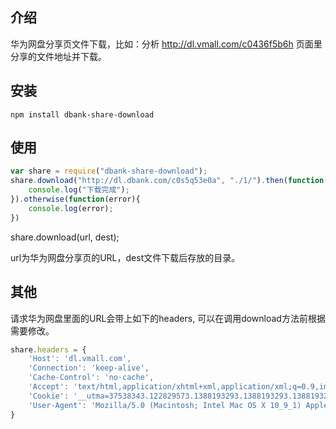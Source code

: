 ## 介绍

华为网盘分享页文件下载，比如：分析 http://dl.vmall.com/c0436f5b6h 页面里分享的文件地址并下载。

## 安装

```shell
npm install dbank-share-download
```

## 使用
```js
var share = require("dbank-share-download");
share.download("http://dl.dbank.com/c0s5q53e0a", "./1/").then(function(){
	console.log("下载完成");
}).otherwise(function(error){
	console.log(error);
})
```

share.download(url, dest);

url为华为网盘分享页的URL，dest文件下载后存放的目录。

## 其他

请求华为网盘里面的URL会带上如下的headers, 可以在调用download方法前根据需要修改。

```js
share.headers = {
	'Host': 'dl.vmall.com',
	'Connection': 'keep-alive',
	'Cache-Control': 'no-cache',
	'Accept': 'text/html,application/xhtml+xml,application/xml;q=0.9,image/webp,*/*;q=0.8',
	'Cookie': '__utma=37538343.122829573.1388193293.1388193293.1388193293.1; __utmc=37538343; __utmz=37538343.1388193293.1.1.utmcsr=dl.vmall.com|utmccn=(referral)|utmcmd=referral|utmcct=/c0t5v6aphe; db_clicked=1; dbank_plugin=true; HOST_DBank=124.192.132.168; session=YuuuReKuTkNnUuaLaIUuaVuhjY1atkB5At6yntG5tCmL99CX; client=00b698d35a075603c1d535f6f3d41c0e; secret=fa8fe0f3a76a21a576a02b80611c1b3f; SID=54417831-82796221-2220430946; EID=1388293734-82796221-3696931395; login_type=sina; __utma=124949599.1609856858.1387593983.1388280841.1388284961.4; __utmb=124949599.3.10.1388284961; __utmc=124949599; __utmz=124949599.1388280841.3.3.utmcsr=tupian12345.com|utmccn=(referral)|utmcmd=referral|utmcct=/HTM/pic/AAAGIRL/2013/1228/24531.html; download_limit=false; r_trace_u=u54417831; pid=4',
	'User-Agent': 'Mozilla/5.0 (Macintosh; Intel Mac OS X 10_9_1) AppleWebKit/537.36 (KHTML, like Gecko) Chrome/30.0.1599.101 Safari/537.36',
}
```

